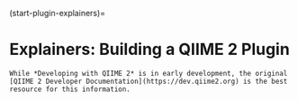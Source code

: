 (start-plugin-explainers)=
# Explainers: Building a QIIME 2 Plugin

```{note}
While *Developing with QIIME 2* is in early development, the original [QIIME 2 Developer Documentation](https://dev.qiime2.org) is the best resource for this information.
```